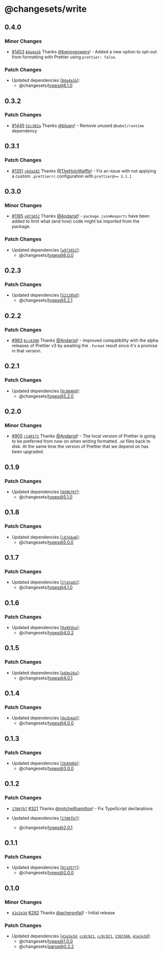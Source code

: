 # @changesets/write

## 0.4.0

### Minor Changes

- [#1453](https://github.com/changesets/changesets/pull/1453) [`84a4a1b`](https://github.com/changesets/changesets/commit/84a4a1b1d399bfd0a58677b0182b9c053194febf) Thanks [@bennypowers](https://github.com/bennypowers)! - Added a new option to opt-out from formatting with Prettier using `prettier: false`.

### Patch Changes

- Updated dependencies [[`84a4a1b`](https://github.com/changesets/changesets/commit/84a4a1b1d399bfd0a58677b0182b9c053194febf)]:
  - @changesets/types@6.1.0

## 0.3.2

### Patch Changes

- [#1445](https://github.com/changesets/changesets/pull/1445) [`52c302a`](https://github.com/changesets/changesets/commit/52c302a48a662f71585f18f91dad3cbe49d75890) Thanks [@bluwy](https://github.com/bluwy)! - Remove unused `@babel/runtime` dependency

## 0.3.1

### Patch Changes

- [#1351](https://github.com/changesets/changesets/pull/1351) [`c6da182`](https://github.com/changesets/changesets/commit/c6da182ece2ec40974f15f3efcf9d9ba20cf122b) Thanks [@TheHolyWaffle](https://github.com/TheHolyWaffle)! - Fix an issue with not applying a custom `.prettierrc` configuration with `prettier@>= 3.1.1`

## 0.3.0

### Minor Changes

- [#1185](https://github.com/changesets/changesets/pull/1185) [`a971652`](https://github.com/changesets/changesets/commit/a971652ec1403aab3fb89eb2f1640bd5012b895a) Thanks [@Andarist](https://github.com/Andarist)! - `package.json#exports` have been added to limit what (and how) code might be imported from the package.

### Patch Changes

- Updated dependencies [[`a971652`](https://github.com/changesets/changesets/commit/a971652ec1403aab3fb89eb2f1640bd5012b895a)]:
  - @changesets/types@6.0.0

## 0.2.3

### Patch Changes

- Updated dependencies [[`521205d`](https://github.com/changesets/changesets/commit/521205dc8c70fe71b181bd3c4bb7c9c6d2e721d2)]:
  - @changesets/types@5.2.1

## 0.2.2

### Patch Changes

- [#983](https://github.com/changesets/changesets/pull/983) [`6cc4300`](https://github.com/changesets/changesets/commit/6cc430013a052dc2488b9e6700a1e4bd8c8e0680) Thanks [@Andarist](https://github.com/Andarist)! - Improved compatibility with the alpha releases of Prettier v3 by awaiting the `.format` result since it's a promise in that version.

## 0.2.1

### Patch Changes

- Updated dependencies [[`8c08469`](https://github.com/changesets/changesets/commit/8c0846977597ddaf51aaeb35f1f0f9428bf8ba14)]:
  - @changesets/types@5.2.0

## 0.2.0

### Minor Changes

- [#905](https://github.com/changesets/changesets/pull/905) [`c140171`](https://github.com/changesets/changesets/commit/c1401716cf5ee839aaa02ea7ff8f23f8af8bf5b0) Thanks [@Andarist](https://github.com/Andarist)! - The local version of Prettier is going to be preferred from now on when writing formatted `.md` files back to disk. At the same time the version of Prettier that we depend on has been upgraded.

## 0.1.9

### Patch Changes

- Updated dependencies [[`dd9b76f`](https://github.com/changesets/changesets/commit/dd9b76f162a546ae8b412e0cb10277f971f3585e)]:
  - @changesets/types@5.1.0

## 0.1.8

### Patch Changes

- Updated dependencies [[`c87eba6`](https://github.com/changesets/changesets/commit/c87eba6f80a34563b7382f87472c29f6dafb546c)]:
  - @changesets/types@5.0.0

## 0.1.7

### Patch Changes

- Updated dependencies [[`27a5a82`](https://github.com/changesets/changesets/commit/27a5a82188914570d192162f9d045dfd082a3c15)]:
  - @changesets/types@4.1.0

## 0.1.6

### Patch Changes

- Updated dependencies [[`9a993ba`](https://github.com/changesets/changesets/commit/9a993ba09629c1620d749432520470cec49d3a96)]:
  - @changesets/types@4.0.2

## 0.1.5

### Patch Changes

- Updated dependencies [[`e89e28a`](https://github.com/changesets/changesets/commit/e89e28a05f5fa43307db73812a6bcd269b62ddee)]:
  - @changesets/types@4.0.1

## 0.1.4

### Patch Changes

- Updated dependencies [[`de2b4a5`](https://github.com/changesets/changesets/commit/de2b4a5a7b244a37d94625bcb70ecde9dde5b612)]:
  - @changesets/types@4.0.0

## 0.1.3

### Patch Changes

- Updated dependencies [[`2b49d66`](https://github.com/changesets/changesets/commit/2b49d668ecaa1333bc5c7c5be4648dda1b11528d)]:
  - @changesets/types@3.0.0

## 0.1.2

### Patch Changes

- [`1706fb7`](https://github.com/changesets/changesets/commit/1706fb751ecc2f5a792c42f467b2063078d58716) [#321](https://github.com/changesets/changesets/pull/321) Thanks [@mitchellhamilton](https://github.com/mitchellhamilton)! - Fix TypeScript declarations

- Updated dependencies [[`1706fb7`](https://github.com/changesets/changesets/commit/1706fb751ecc2f5a792c42f467b2063078d58716)]:
  - @changesets/types@2.0.1

## 0.1.1

### Patch Changes

- Updated dependencies [[`011d57f`](https://github.com/changesets/changesets/commit/011d57f1edf9e37f75a8bef4f918e72166af096e)]:
  - @changesets/types@2.0.0

## 0.1.0

### Minor Changes

- [`41e2e3d`](https://github.com/changesets/changesets/commit/41e2e3dd1053ff2f35a1a07e60793c9099f26997) [#292](https://github.com/changesets/changesets/pull/292) Thanks [@acheronfail](https://github.com/acheronfail)! - Initial release

### Patch Changes

- Updated dependencies [[`41e2e3d`](https://github.com/changesets/changesets/commit/41e2e3dd1053ff2f35a1a07e60793c9099f26997), [`cc8c921`](https://github.com/changesets/changesets/commit/cc8c92143d4c4b7cca8b9917dfc830a40b5cda20), [`cc8c921`](https://github.com/changesets/changesets/commit/cc8c92143d4c4b7cca8b9917dfc830a40b5cda20), [`2363366`](https://github.com/changesets/changesets/commit/2363366756d1b15bddf6d803911baccfca03cbdf), [`41e2e3d`](https://github.com/changesets/changesets/commit/41e2e3dd1053ff2f35a1a07e60793c9099f26997)]:
  - @changesets/types@1.0.0
  - @changesets/parse@0.3.2
